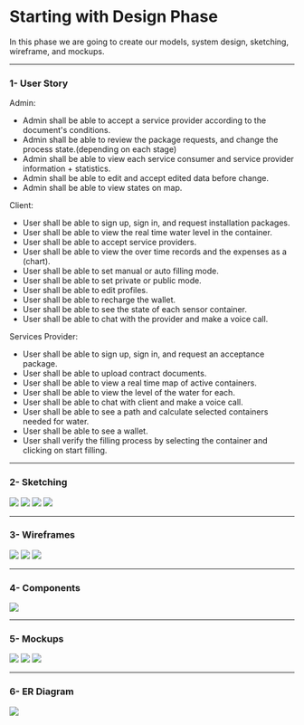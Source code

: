 # Starting with Design Phase

In this phase we are going to create our models, system design, sketching, wireframe, and mockups.

---

### 1- User Story

Admin:

- Admin shall be able to accept a service provider according to the document's conditions.
- Admin shall be able to review the package requests, and change the process state.(depending on each stage)
- Admin shall be able to view each service consumer and service provider information + statistics.
- Admin shall be able to edit and accept edited data before change.
- Admin shall be able to view states on map.

Client:

- User shall be able to sign up, sign in, and request installation packages.
- User shall be able to view the real time water level in the container.
- User shall be able to accept service providers.
- User shall be able to view the over time records and the expenses as a (chart).
- User shall be able to set manual or auto filling mode.
- User shall be able to set private or public mode.
- User shall be able to edit profiles.
- User shall be able to recharge the wallet.
- User shall be able to see the state of each sensor container.
- User shall be able to chat with the provider and make a voice call.

Services Provider:

- User shall be able to sign up, sign in, and request an acceptance package.
- User shall be able to upload contract documents.
- User shall be able to view a real time map of active containers.
- User shall be able to view the level of the water for each.
- User shall be able to chat with client and make a voice call.
- User shall be able to see a path and calculate selected containers needed for water.
- User shall be able to see a wallet.
- User shall verify the filling process by selecting the container and clicking on start filling.

---

### 2- Sketching

<img src='./wm_admin_sketching_v2.png'>

<img src='./wm_client_sketching_v2.png'>

<img src='./wm_provider_sketching_v1.png'>

<img src='./wm_system_design_v1.png'>

---

### 3- Wireframes

<img src='./wm_admin_wireframe_v1.png'>

<img src='./wm_client_wireframe_v1.png'>

<img src='./wm_provider_wireframe_v1.png'>

---

### 4- Components

<img src='./wm_components_v1.png'>

---

### 5- Mockups

<img src='./wm_admin_mockup_v1.png'>

<img src='./wm_client_mockup_v1.png'>

<img src='./wm_provider_mockup_v1.png'>

---

### 6- ER Diagram

<img src='./wm_er_diagram_v1.png'>
